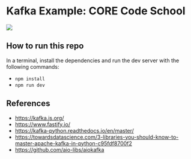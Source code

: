 # Kafka Example: CORE Code School

![](https://api-cabled.app.faable.com/screenshot?url=https://core-brand-cards.app.faable.com/?title=Kafka%20Example)

## How to run this repo

In a terminal, install the dependencies and run the dev server with the following commands:

- `npm install`
- `npm run dev`

## References

- https://kafka.js.org/
- https://www.fastify.io/
- https://kafka-python.readthedocs.io/en/master/
- https://towardsdatascience.com/3-libraries-you-should-know-to-master-apache-kafka-in-python-c95fdf8700f2
- https://github.com/aio-libs/aiokafka

